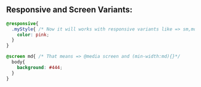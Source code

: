 ## Responsive and Screen Variants:

```css
@responsive{
  .myStyle{ /* Now it will works with responsive variants like => sm,md,lg,xl,etc. */
    color: pink;
  }
}

@screen md{ /* That means => @media screen and (min-width:md){}*/
  body{
    background: #444;
  }
}
```

